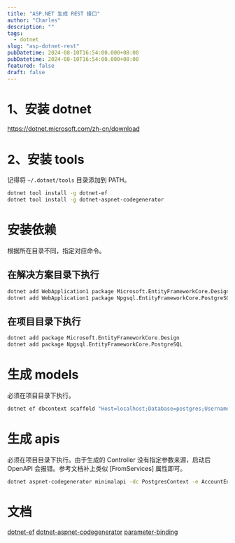 ```yaml
---
title: "ASP.NET 生成 REST 接口"
author: "Charles"
description: ""
tags:
  - dotnet
slug: "asp-dotnet-rest"
pubDatetime: 2024-08-10T16:54:00.000+08:00
pubDatetime: 2024-08-10T16:54:00.000+08:00
featured: false
draft: false
---
```


# 1、安装 dotnet

https://dotnet.microsoft.com/zh-cn/download

# 2、安装 tools
记得将 `~/.dotnet/tools` 目录添加到 PATH。
```bash
dotnet tool install -g dotnet-ef
dotnet tool install -g dotnet-aspnet-codegenerator
```

# 安装依赖
根据所在目录不同，指定对应命令。
## 在解决方案目录下执行
```bash
dotnet add WebApplication1 package Microsoft.EntityFrameworkCore.Design
dotnet add WebApplication1 package Npgsql.EntityFrameworkCore.PostgreSQL
```
## 在项目目录下执行
```bash
dotnet add package Microsoft.EntityFrameworkCore.Design
dotnet add package Npgsql.EntityFrameworkCore.PostgreSQL
```

# 生成 models
必须在项目目录下执行。
```bash
dotnet ef dbcontext scaffold "Host=localhost;Database=postgres;Username=postgres;Password=postgres" Npgsql.EntityFrameworkCore.PostgreSQL -t account -o Models
```

# 生成 apis
必须在项目目录下执行。由于生成的 Controller 没有指定参数来源，启动后 OpenAPI 会报错。参考文档补上类似 [FromServices] 属性即可。
```bash
dotnet aspnet-codegenerator minimalapi -dc PostgresContext -e AccountEndpoints -m Account -o -dbProvider postgres -outDir Controllers
```

# 文档
[dotnet-ef](https://learn.microsoft.com/zh-cn/ef/core/cli/dotnet)
[dotnet-aspnet-codegenerator](https://learn.microsoft.com/zh-cn/aspnet/core/fundamentals/tools/dotnet-aspnet-codegenerator?view=aspnetcore-8.0)
[parameter-binding](https://learn.microsoft.com/zh-cn/aspnet/core/fundamentals/minimal-apis/parameter-binding?view=aspnetcore-8.0)
